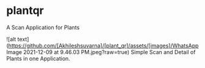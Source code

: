# plantqr

A Scan Application for Plants

![alt text](https://github.com/[Akhileshsuvarna]/[plant_qr]/assets/[images]/WhatsApp Image 2021-12-09 at 9.46.03 PM.jpeg?raw=true)
Simple Scan and Detail of Plants in one Application.
